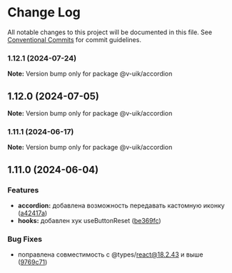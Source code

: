 # Change Log

All notable changes to this project will be documented in this file.
See [Conventional Commits](https://conventionalcommits.org) for commit guidelines.

### 1.12.1 (2024-07-24)

**Note:** Version bump only for package @v-uik/accordion





## 1.12.0 (2024-07-05)

**Note:** Version bump only for package @v-uik/accordion





### 1.11.1 (2024-06-17)

**Note:** Version bump only for package @v-uik/accordion





## 1.11.0 (2024-06-04)


### Features

* **accordion:** добавлена возможность передавать кастомную иконку ([a42417a](#))
* **hooks:** добавлен хук useButtonReset ([be369fc](#))


### Bug Fixes

* поправлена совместимость с @types/react@18.2.43 и выше ([9769c71](#))
